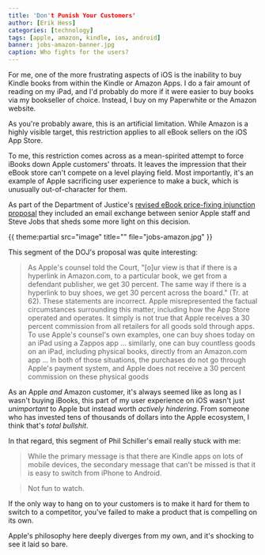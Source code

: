 ```yaml
---
title: 'Don't Punish Your Customers'
author: [Erik Hess]
categories: [technology]
tags: [apple, amazon, kindle, ios, android]
banner: jobs-amazon-banner.jpg
caption: Who fights for the users?
---
```


For me, one of the more frustrating aspects of iOS is the inability to buy Kindle books from within the Kindle or Amazon Apps. I do a fair amount of reading on my iPad, and I'd probably do more if it were easier to buy books via my bookseller of choice. Instead, I buy on my Paperwhite or the Amazon website.

As you're probably aware, this is an artificial limitation. While Amazon is a highly visible target, this restriction applies to all eBook sellers on the iOS App Store. 

To me, this restriction comes across as a mean-spirited attempt to force iBooks down Apple customers' throats. It leaves the impression that their eBook store can't compete on a level playing field. Most importantly, it's an example of Apple sacrificing user experience to make a buck, which is unusually out-of-character for them. 

As part of the Department of Justice's [revised eBook price-fixing injunction proposal](http://www.scribd.com/doc/162491039/US-v-Apple-Revised-Proposed-Remedy) they included an email exchange between senior Apple staff and Steve Jobs that sheds some more light on this decision.

{{ theme:partial src="image" title="" file="jobs-amazon.jpg" }}

This segment of the DOJ's proposal was quite interesting:

> As Apple's counsel told the Court, "[o]ur view is that if there is a hyperlink in Amazon.com, to a particular book, we get from a defendant publisher, we get 30 percent. The same way if there is a hyperlink to buy shoes, we get 30 percent across the board." (Tr. at 62). These statements are incorrect. Apple misrepresented the factual circumstances surrounding this matter, including how the App Store operated and operates. It simply is not true that Apple receives a 30 percent commission from all retailers for all goods sold through apps. To use Apple's counsel's own examples, one can buy shoes today on an iPad using a Zappos app ... similarly, one can buy countless goods on an iPad, including physical books, directly from an Amazon.com app ... In both of those situations, the purchases do not go through Apple's payment system, and Apple does not receive a 30 percent commission on these physical goods

As an Apple *and* Amazon customer, it's always seemed like as long as I wasn't buying iBooks, this part of my user experience on iOS wasn't just *unimportant* to Apple but instead worth *actively hindering*. From someone who has invested tens of thousands of dollars into the Apple ecosystem, I think that's *total bullshit*.

In that regard, this segment of Phil Schiller's email really stuck with me:

> While the primary message is that there are Kindle apps on lots of mobile devices, the secondary message that can't be missed is that it is easy to switch from iPhone to Android.

> Not fun to watch. 

If the only way to hang on to your customers is to make it hard for them to switch to a competitor, you've failed to make a product that is compelling on its own. 

Apple's philosophy here deeply diverges from my own, and it's shocking to see it laid so bare.